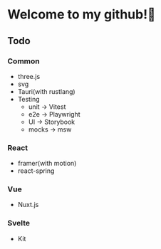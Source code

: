 # Welcome to my github!👋

## Todo

### Common

- three.js
- svg
- Tauri(with rustlang)
- Testing
  - unit -> Vitest
  - e2e -> Playwright
  - UI -> Storybook
  - mocks -> msw

### React

- framer(with motion)
- react-spring

### Vue

- Nuxt.js

### Svelte

- Kit
